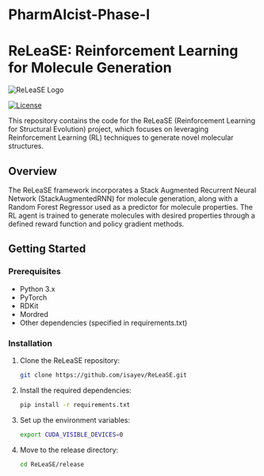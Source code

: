 # PharmAIcist-Phase-I
 
# ReLeaSE: Reinforcement Learning for Molecule Generation

![ReLeaSE Logo](path/to/release-logo.png) <!-- Replace with an appropriate logo or banner -->

[![License](https://img.shields.io/badge/license-MIT-blue.svg)](LICENSE)

This repository contains the code for the ReLeaSE (Reinforcement Learning for Structural Evolution) project, which focuses on leveraging Reinforcement Learning (RL) techniques to generate novel molecular structures.

## Overview

The ReLeaSE framework incorporates a Stack Augmented Recurrent Neural Network (StackAugmentedRNN) for molecule generation, along with a Random Forest Regressor used as a predictor for molecule properties. The RL agent is trained to generate molecules with desired properties through a defined reward function and policy gradient methods.

## Getting Started

### Prerequisites

- Python 3.x
- PyTorch
- RDKit
- Mordred
- Other dependencies (specified in requirements.txt)

### Installation

1. Clone the ReLeaSE repository:

    ```bash
    git clone https://github.com/isayev/ReLeaSE.git
    ```

2. Install the required dependencies:

    ```bash
    pip install -r requirements.txt
    ```

3. Set up the environment variables:

    ```bash
    export CUDA_VISIBLE_DEVICES=0
    ```

4. Move to the release directory:

    ```bash
    cd ReLeaSE/release
    ```

